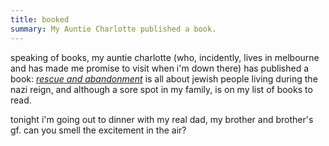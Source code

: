 ```yaml
---
title: booked
summary: My Auntie Charlotte published a book.
---
```


speaking of books, my auntie charlotte (who, incidently, lives in melbourne and has made me promise to visit when i'm down there) has published a book: [*rescue and abandonment*](http://www.angusrobertson.com.au/store/featuredbookaus.asp?shopurl=ar&bookid=0908011377&custnum=118200103617641&mediatype=b&bindingtype=bp&cn=ozsearch) is all about jewish people living during the nazi reign, and although a sore spot in my family, is on my list of books to read.

tonight i'm going out to dinner with my real dad, my brother and brother's gf. can you smell the excitement in the air?